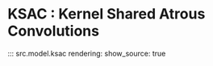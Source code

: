 # KSAC : Kernel Shared Atrous Convolutions

::: src.model.ksac
    rendering:
        show_source: true
